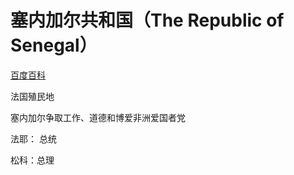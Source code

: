 # 塞内加尔共和国（The Republic of Senegal）

[百度百科](https://baike.baidu.com/item/%E5%A1%9E%E5%86%85%E5%8A%A0%E5%B0%94/422461)

法国殖民地

塞内加尔争取工作、道德和博爱非洲爱国者党

法耶： 总统

松科：总理